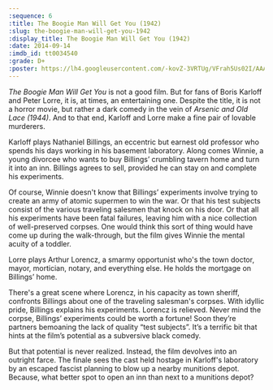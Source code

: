 ```yaml
---
:sequence: 6
:title: The Boogie Man Will Get You (1942)
:slug: the-boogie-man-will-get-you-1942
:display_title: The Boogie Man Will Get You (1942)
:date: 2014-09-14
:imdb_id: tt0034540
:grade: D+
:poster: https://lh4.googleusercontent.com/-kovZ-3VRTUg/VFrah5Us02I/AAAAAAAACWI/A8RLq0p0Xc0/w140/the-boogie-man-will-get-you-1940.jpg
---
```

_The Boogie Man Will Get You_ is not a good film. But for fans of Boris Karloff and Peter Lorre, it is, at times, an entertaining one. Despite the title, it is not a horror movie, but rather a dark comedy in the vein of _Arsenic and Old Lace (1944)_. And to that end, Karloff and Lorre make a fine pair of lovable murderers.

Karloff plays Nathaniel Billings, an eccentric but earnest old professor who spends his days working in his basement laboratory. Along comes Winnie, a young divorcee who wants to buy Billings’ crumbling tavern home and turn it into an inn. Billings agrees to sell, provided he can stay on and complete his experiments.

Of course, Winnie doesn't know that Billings’ experiments involve trying to create an army of atomic supermen to win the war. Or that his test subjects consist of the various traveling salesmen that knock on his door. Or that all his experiments have been fatal failures, leaving him with a nice collection of well-preserved corpses. One would think this sort of thing would have come up during the walk-through, but the film gives Winnie the mental acuity of a toddler.

Lorre plays Arthur Lorencz, a smarmy opportunist who's the town doctor, mayor, mortician, notary, and everything else. He holds the mortgage on Billings’ home.

There's a great scene where Lorencz, in his capacity as town sheriff, confronts Billings about one of the traveling salesman's corpses. With idyllic pride, Billings explains his experiments. Lorencz is relieved. Never mind the corpse, Billings’	experiments could be worth a fortune! Soon they’re partners bemoaning the lack of quality “test subjects”. It’s a terrific bit that hints at the film’s potential as a subversive black comedy.

But that potential is never realized. Instead, the film devolves into an outright farce. The finale sees the cast held hostage in Karloff's laboratory by an escaped fascist planning to blow up a nearby munitions depot. Because, what better spot to open an inn than next to a munitions depot?
